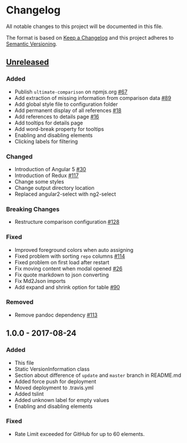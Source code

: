 # Changelog

All notable changes to this project will be documented in this file.

The format is based on [Keep a Changelog](http://keepachangelog.com/en/1.0.0/)
and this project adheres to [Semantic Versioning](http://semver.org/spec/v2.0.0.html).

## [Unreleased]

### Added
- Publish `ultimate-comparison` on npmjs.org [#67](https://github.com/ultimate-comparisons/ultimate-comparison-BASE/issues/67)
- Add extraction of missing information from comparison data [#89](https://github.com/ultimate-comparisons/ultimate-comparison-BASE/issues/89)
- Add global style file to configuration folder 
- Add permanent display of all references [#18](https://github.com/ultimate-comparisons/ultimate-comparison-BASE/issues/18)
- Add references to details page [#16](https://github.com/ultimate-comparisons/ultimate-comparison-BASE/issues/16)
- Add tooltips for details page
- Add word-break property for tooltips
- Enabling and disabling elements
- Clicking labels for filtering

### Changed
- Introduction of Angular 5 [#30](https://github.com/ultimate-comparisons/ultimate-comparison-BASE/issues/30)
- Introduction of Redux [#117](https://github.com/ultimate-comparisons/ultimate-comparison-BASE/issues/117)
- Change some styles
- Change output directory location
- Replaced angular2-select with ng2-select

### Breaking Changes
- Restructure comparison configuration [#128](https://github.com/ultimate-comparisons/ultimate-comparison-BASE/issues/128)

### Fixed
- Improved foreground colors when auto assigning
- Fixed problem with sorting `repo` columns [#114](https://github.com/ultimate-comparisons/ultimate-comparison-BASE/issues/114)
- Fixed problem on first load after restart
- Fix moving content when modal opened [#26](https://github.com/ultimate-comparisons/ultimate-comparison-BASE/issues/26)
- Fix quote markdown to json converting
- Fix Md2Json imports
- Add expand and shrink option for table [#90](https://github.com/ultimate-comparisons/ultimate-comparison-BASE/issues/90)

### Removed
- Remove pandoc dependency [#113](https://github.com/ultimate-comparisons/ultimate-comparison-BASE/issues/113)


## 1.0.0 - 2017-08-24
### Added
- This file
- Static VersionInformation class
- Section about difference of `update` and `master` branch in README.md
- Added force push for deployment
- Moved deployment to .travis.yml
- Added tslint
- Added unknown label for empty values
- Enabling and disabling elements

### Fixed
- Rate Limit exceeded for GitHub for up to 60 elements.

[Unreleased]: https://github.com/ultimate-comparisons/ultimate-comparison-BASE/compare/1.0.0...HEAD
